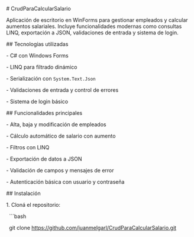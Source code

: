 \#  CrudParaCalcularSalario



Aplicación de escritorio en WinForms para gestionar empleados y calcular aumentos salariales. Incluye funcionalidades modernas como consultas LINQ, exportación a JSON, validaciones de entrada y sistema de login.



\## Tecnologías utilizadas



\- C# con Windows Forms

\- LINQ para filtrado dinámico

\- Serialización con `System.Text.Json`

\- Validaciones de entrada y control de errores

\- Sistema de login básico



\##  Funcionalidades principales



\- Alta, baja y modificación de empleados

\- Cálculo automático de salario con aumento

\- Filtros con LINQ

\- Exportación de datos a JSON

\- Validación de campos y mensajes de error

\- Autenticación básica con usuario y contraseña





\##  Instalación



1\. Cloná el repositorio:

&nbsp;  ```bash

&nbsp;  git clone https://github.com/juanmelgarl/CrudParaCalcularSalario.git




